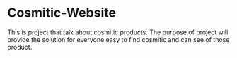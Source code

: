 # Cosmitic-Website
This is project that talk about cosmitic products. The purpose of project will provide the solution for everyone easy to find cosmitic and can see of those product.

